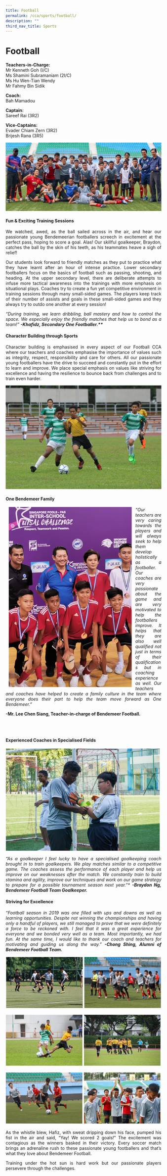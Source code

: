 ```yaml
---
title: Football
permalink: /cca/sports/football/
description: ""
third_nav_title: Sports
---
```

# Football

**Teachers-in-Charge:** <br>
Mr Kenneth Goh (I/C) <br>
Ms Shamini Subramaniam (2I/C) <br>
Ms Hu Wen-Tian Wendy <br>
Mr Fahmy Bin Sidik

**Coach:** <br>
Bah Mamadou

**Captain:** <br>
Sareef Rai (3R2)

**Vice-Captains:** <br>
Evader Chiam Zern (3R2) <br>
Brijesh Rana (3R5)

![](/images/Cca/cca-football-01.jpg)

#### Fun & Exciting Training Sessions

<p style="text-align:justify">We watched, awed, as the ball sailed across in the air, and hear our passionate young Bendemeerian footballers screech in excitement at the perfect pass, hoping to score a goal. Alas! Our skillful goalkeeper, Braydon, catches the ball by the skin of his teeth, as his teammates heave a sigh of relief!</p>

<p style="text-align:justify">Our students look forward to friendly matches as they put to practice what they have learnt after an hour of intense practice. Lower secondary footballers focus on the basics of football such as passing, shooting, and heading. At the upper secondary level, there are deliberate attempts to infuse more tactical awareness into the trainings with more emphasis on situational plays. Coaches try to create a fun yet competitive environment in training sessions through many small-sided games. The players keep track of their number of assists and goals in these small-sided games and they always try to outdo one another at every session!</p>

<p style="text-align:justify; font-style:italic">“During training, we learn dribbling, ball mastery and how to control the space. We especially enjoy the friendly matches that help us to bond as a team!” <b>-Khafidz, Secondary One Footballer.**</b></p>

#### Character Building through Sports

<p style="text-align:justify">Character building is emphasised in every aspect of our Football CCA where our teachers and coaches emphasise the importance of values such as integrity, respect, responsibility and care for others. All our passionate young footballers have the drive to succeed and constantly put in the effort to learn and improve. We place special emphasis on values like striving for excellence and having the resilience to bounce back from challenges and to train even harder.</p>

![](/images/Cca/cca-football-02.jpg)

#### One Bendemeer Family

<p style="float:left; margin: 0 10px">
<img src="/images/Cca/football-03-e1627316094881-704x1024.png" alt="Football" style="width:400px" /></p>
<p style="text-align:justify">

<p style="text-align:justify; font-style:italic">“Our teachers are very caring towards the players and will always seek to help them develop holistically as a footballer. Our coaches are very passionate about the game and are very motivated to help the footballers improve. It helps that they are also well qualified not just in terms of their qualifications but in coaching experience as well. Our teachers and coaches have helped to create a family culture in the team where everyone does their part to help the team move forward as One Bendemeer.”</p>

**-Mr. Lee Chen Siang, Teacher-in-charge of Bendemeer Football.** 
	</p>
<br>
<br>

#### Experienced Coaches in Specialised Fields

![Braydon Ng, Bendemeer Football Team Goalkeeper](/images/Cca/football-04-e1627316282738-768x504.png)

<p style="text-align:justify; font-style:italic">“As a goalkeeper I feel lucky to have a specialised goalkeeping coach brought in to train goalkeepers. We play matches similar to a competitive game. The coaches assess the performance of each player and help us improve on our weaknesses after the match. We constantly train to build stamina and agility, improve our techniques and work on our game strategy to prepare for a possible tournament season next year.”*   <b>-Braydon Ng, Bendemeer Football Team Goalkeeper.</b></p>

#### Striving for Excellence

<p style="text-align:justify; font-style:italic">“Football season in 2019 was one filled with ups and downs as well as learning opportunities. Despite not winning the championships and having only a handful of players, we still managed to prove that we were definitely a force to be reckoned with. I feel that it was a great experience for everyone and we bonded very well as a team. Most importantly, we had fun. At the same time, I would like to thank our coach and teachers for motivating and guiding us along the way.” <b>-Chong Shing, Alumni of Bendemeer Football Team.</b></p>

![](/images/Cca/cca-football-03.jpg)

![](/images/Cca/cca-football-04.jpg)

![](/images/Cca/cca-football-05.jpg)

<p style="text-align:justify">As the whistle blew, Hafiz, with sweat dripping down his face, pumped his fist in the air and said, “Yay! We scored 2 goals!” The excitement was contagious as the winners basked in their victory. Every soccer match brings an adrenaline rush to these passionate young footballers and that’s what they love about Bendemeer Football.</p>

<p style="text-align:justify">Training under the hot sun is hard work but our passionate players persevere through the challenges.</p>
